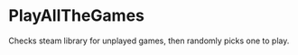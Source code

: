 PlayAllTheGames
===============

Checks steam library for unplayed games, then randomly picks one to play.
